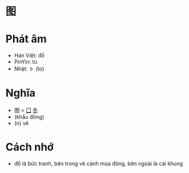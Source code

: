 # 图

# Phát âm
* Hán Việt: đồ
* PinYin: tú
* Nhật: ト (to)

# Nghĩa
* 图 = [囗](囗.md) [冬](冬.md)
* (khẩu đông)
* (n) vẽ

# Cách nhớ
+ đồ là bức tranh, bên trong vẽ cảnh mùa đông, bên ngoài là cái khung

<script>window.HANZI_FIELD='图';</script>
